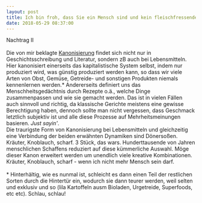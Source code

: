 ```yaml
---
layout: post
title: Ich bin froh, dass Sie ein Mensch sind und kein fleischfressendes Bakterium
date: 2018-05-29 08:37:00
---
```


Nachtrag II<br><br>
Die von mir beklagte [Kanonisierung](https://grillmoebel.github.io/2018/02/24/fiftyninth-post/) findet sich nicht nur in Geschichtsschreibung und Literatur, sondern zB auch bei Lebensmitteln. Hier kanonisiert einerseits das kapitalistische System selbst,
indem nur produziert wird, was günstig produziert werden kann, so dass wir viele Arten von Obst, Gemüse, Getreide- und sonstigen Produkten niemals kennenlernen werden.\* Andererseits definiert uns
das Menschheitsgedächtnis durch Rezepte o.ä., welche Dinge zusammenpassen und wie sie gemacht werden. Das ist in vielen Fällen auch sinnvoll und richtig, da klassische Gerichte meistens
eine gewisse Berechtigung haben, dennoch sollte man nicht vergessen, dass Geschmack letztlich subjektiv ist und alle diese Prozesse auf Mehrheitsmeinungen basieren. *Just sayin'*.<br>
Die traurigste Form von Kanonisierung bei Lebensmitteln und gleichzeitig eine Verbindung der beiden erwähnten Dynamiken sind Dönersoßen. Kräuter, Knoblauch, scharf. 3 Stück, das wars. 
Hunderttausende von Jahren menschlichen Schaffens reduziert auf diese kümmerliche Auswahl. Möge dieser Kanon erweitert werden um unendlich viele kreative Kombinationen.<br>
Kräuter, Knoblauch, scharf - wenn ich nicht mehr Mensch sein darf.
<br>
<br>
\* Hinterhältig, wie es nunmal ist, schleicht es dann einen Teil der restlichen Sorten durch die Hintertür ein, wodurch sie dann teurer werden, weil selten und exklusiv und so 
(lila Kartoffeln ausm Bioladen, Urgetreide, Superfoods, etc etc). Schlau, schlau! 
